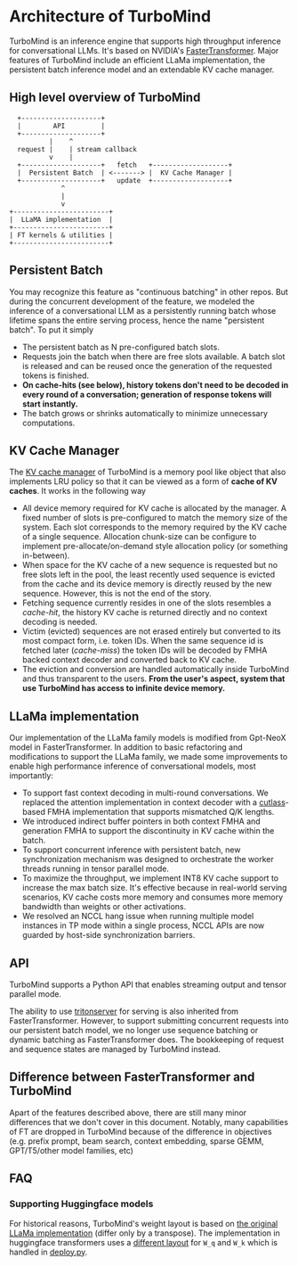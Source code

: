 # Architecture of TurboMind

TurboMind is an inference engine that supports high throughput inference for conversational LLMs. It's based on NVIDIA's [FasterTransformer](https://github.com/NVIDIA/FasterTransformer). Major features of TurboMind include an efficient LLaMa implementation, the persistent batch inference model and an extendable KV cache manager.  

## High level overview of TurboMind 

```
  +--------------------+
  |        API         |
  +--------------------+
          |    ^
  request |    | stream callback
          v    |
  +--------------------+   fetch   +-------------------+
  |  Persistent Batch  | <-------> |  KV Cache Manager |
  +--------------------+   update  +-------------------+
             ^ 
             | 
             v
+------------------------+
|  LLaMA implementation  |
+------------------------+
| FT kernels & utilities |
+------------------------+
```

## Persistent Batch 

You may recognize this feature as "continuous batching" in other repos. But during the concurrent development of the feature, we modeled the inference of a conversational LLM as a persistently running batch whose lifetime spans the entire serving process, hence the name "persistent batch". To put it simply

- The persistent batch as N pre-configured batch slots.
- Requests join the batch when there are free slots available. A batch slot is released and can be reused once the generation of the requested tokens is finished.
- __On cache-hits (see below), history tokens don't need to be decoded in every round of a conversation; generation of response tokens will start instantly.__
- The batch grows or shrinks automatically to minimize unnecessary computations.


## KV Cache Manager

The [KV cache manager](/src/turbomind/models/llama/LlamaCacheManager.h) of TurboMind is a memory pool like object that also implements LRU policy so that it can be viewed as a form of __cache of KV caches__. It works in the following way

- All device memory required for KV cache is allocated by the manager. A fixed number of slots is pre-configured to match the memory size of the system. Each slot corresponds to the memory required by the KV cache of a single sequence. Allocation chunk-size can be configure to implement pre-allocate/on-demand style allocation policy (or something in-between).
- When space for the KV cache of a new sequence is requested but no free slots left in the pool, the least recently used sequence is evicted from the cache and its device memory is directly reused by the new sequence. However, this is not the end of the story.
- Fetching sequence currently resides in one of the slots resembles a _cache-hit_, the history KV cache is returned directly and no context decoding is needed.
- Victim (evicted) sequences are not erased entirely but converted to its most compact form, i.e. token IDs. When the same sequence id is fetched later (_cache-miss_) the token IDs will be decoded by FMHA backed context decoder and converted back to KV cache.
- The eviction and conversion are handled automatically inside TurboMind and thus transparent to the users. __From the user's aspect, system that use TurboMind has access to infinite device memory.__

## LLaMa implementation

Our implementation of the LLaMa family models is modified from Gpt-NeoX model in FasterTransformer. In addition to basic refactoring and modifications to support the LLaMa family, we made some improvements to enable high performance inference of conversational models, most importantly:

- To support fast context decoding in multi-round conversations. We replaced the attention implementation in context decoder with a [cutlass](https://github.com/NVIDIA/cutlass)-based FMHA implementation that supports mismatched Q/K lengths.
- We introduced indirect buffer pointers in both context FMHA and generation FMHA to support the discontinuity in KV cache within the batch.
- To support concurrent inference with persistent batch, new synchronization mechanism was designed to orchestrate the worker threads running in tensor parallel mode.
- To maximize the throughput, we implement INT8 KV cache support to increase the max batch size. It's effective because in real-world serving scenarios, KV cache costs more memory and consumes more memory bandwidth than weights or other activations.
- We resolved an NCCL hang issue when running multiple model instances in TP mode within a single process, NCCL APIs are now guarded by host-side synchronization barriers.

## API

TurboMind supports a Python API that enables streaming output and tensor parallel mode. 

The ability to use [tritonserver](https://github.com/triton-inference-server/server) for serving is also inherited from FasterTransformer. However, to support submitting concurrent requests into our persistent batch model, we no longer use sequence batching or dynamic batching as FasterTransformer does. The bookkeeping of request and sequence states are managed by TurboMind instead.

## Difference between FasterTransformer and TurboMind

Apart of the features described above, there are still many minor differences that we don't cover in this document. Notably, many capabilities of FT are dropped in TurboMind because of the difference in objectives (e.g. prefix prompt, beam search, context embedding, sparse GEMM, GPT/T5/other model families, etc)

## FAQ

### Supporting Huggingface models

For historical reasons, TurboMind's weight layout is based on [the original LLaMa implementation](https://github.com/facebookresearch/llama) (differ only by a transpose). The implementation in huggingface transformers uses a [different layout](https://github.com/huggingface/transformers/blob/45025d92f815675e483f32812caa28cce3a960e7/src/transformers/models/llama/convert_llama_weights_to_hf.py#L123C76-L123C76) for `W_q` and `W_k` which is handled in [deploy.py](/lmdeploy/serve/turbomind/deploy.py#L362).
